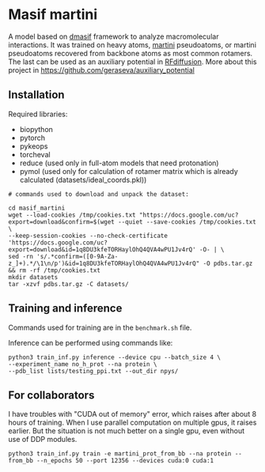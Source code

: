 # Masif martini

A model based on [dmasif](https://github.com/FreyrS/dMaSIF) framework to analyze macromolecular interactions.
It was trained on heavy atoms, [martini](https://cgmartini.nl/) pseudoatoms, 
or martini pseudoatoms recovered from backbone atoms as most common rotamers. 
The last can be used as an auxiliary potential in [RFdiffusion](https://github.com/RosettaCommons/RFdiffusion). 
More about this project in https://github.com/geraseva/auxiliary_potential

## Installation

Required libraries:
- biopython
- pytorch
- pykeops
- torcheval
- reduce (used only in full-atom models that need protonation)
- pymol (used only for calculation of rotamer matrix which is already calculated (datasets/ideal_coords.pkl))


```
# commands used to download and unpack the dataset:

cd masif_martini
wget --load-cookies /tmp/cookies.txt "https://docs.google.com/uc?export=download&confirm=$(wget --quiet --save-cookies /tmp/cookies.txt  \
--keep-session-cookies --no-check-certificate 'https://docs.google.com/uc?export=download&id=1q8DU3kfeTORHaylOhQ4QVA4wPU1Jv4rQ' -O- | \
sed -rn 's/.*confirm=([0-9A-Za-z_]+).*/\1\n/p')&id=1q8DU3kfeTORHaylOhQ4QVA4wPU1Jv4rQ" -O pdbs.tar.gz && rm -rf /tmp/cookies.txt
mkdir datasets
tar -xzvf pdbs.tar.gz -C datasets/

```
## Training and inference

Commands used for training are in the `benchmark.sh` file.
    
Inference can be performed using commands like:
```
python3 train_inf.py inference --device cpu --batch_size 4 \
--experiment_name no_h_prot --na protein \
--pdb_list lists/testing_ppi.txt --out_dir npys/ 

```

## For collaborators

I have troubles with "CUDA out of memory" error, which raises after about 8 hours of training. 
When I use parallel computation on multiple gpus, it raises earlier. But the situation is not much better on a single gpu, 
even without use of DDP modules.
```
python3 train_inf.py train -e martini_prot_from_bb --na protein --from_bb --n_epochs 50 --port 12356 --devices cuda:0 cuda:1
```